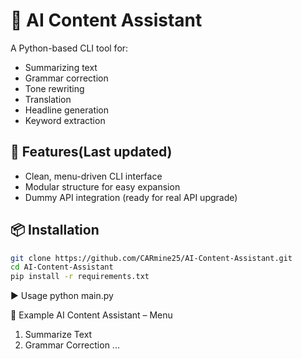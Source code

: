 # 🧠 AI Content Assistant

A Python-based CLI tool for:
- Summarizing text
- Grammar correction
- Tone rewriting
- Translation
- Headline generation
- Keyword extraction

## 🚀 Features(Last updated)
- Clean, menu-driven CLI interface
- Modular structure for easy expansion
- Dummy API integration (ready for real API upgrade)

## 📦 Installation
```bash
git clone https://github.com/CARmine25/AI-Content-Assistant.git
cd AI-Content-Assistant
pip install -r requirements.txt
```
▶ Usage
python main.py

📜 Example
AI Content Assistant – Menu
1. Summarize Text
2. Grammar Correction
...

